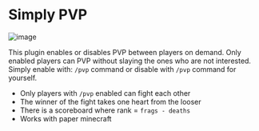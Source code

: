 # Simply PVP

![image](https://github.com/user-attachments/assets/48978b2a-a9b9-49dc-ae27-418f02cc2137)


This plugin enables or disables PVP between players on demand.
Only enabled players can PVP without slaying the ones who are not interested.
Simply enable with: `/pvp` command or disable with `/pvp` command for yourself.

- Only players with `/pvp` enabled can fight each other
- The winner of the fight takes one heart from the looser
- There is a scoreboard where rank = `frags - deaths`
- Works with paper minecraft
  
